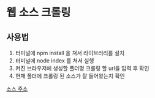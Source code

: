 # 웹 소스 크롤링

## 사용법

1. 터미널에 npm install 을 쳐서 라이브러리를 설치
2. 터미널에 node index 를 쳐서 실행
3. 켜진 브라우저에 생성할 폴더명 크롤링 할 url을 입력 후 확인
4. 현재 폴더에 크롤링 된 소스가 잘 들어왔는지 확인

[소스 주소](https://github.com/msm0748/sourceCrawling)
